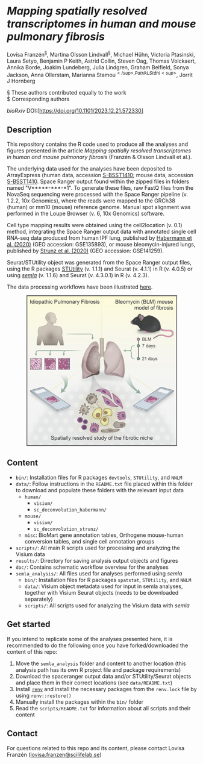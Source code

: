 # *Mapping spatially resolved transcriptomes in human and mouse pulmonary fibrosis*

Lovisa Franzén<sup>§</sup>, Martina Olsson Lindvall<sup>§</sup>, Michael Hühn, Victoria Ptasinski, Laura Setyo, Benjamin P Keith, Astrid Collin, Steven Oag, Thomas Volckaert, Annika Borde, Joakim Lundeberg, Julia Lindgren, Graham Belfield, Sonya Jackson, Anna Ollerstam, Marianna Stamou<sup>$</sup>, Patrik L Ståhl<sup>$</sup>, Jorrit J Hornberg

§ These authors contributed equally to the work  
$ Corresponding authors

*bioRxiv* DOI:[https://doi.org/10.1101/2023.12.21.572330]


## Description

This repository contains the R code used to produce all the analyses and figures presented in the article *Mapping spatially resolved transcriptomes in human and mouse pulmonary fibrosis* (Franzén & Olsson Lindvall et al.).

The underlying data used for the analyses have been deposited to ArrayExpress (human data, accession [S-BSST1410](https://www.ebi.ac.uk/biostudies/studies/S-BSST1410); mouse data, accession [S-BSST1410](https://www.ebi.ac.uk/biostudies/studies/S-BSST1410). Space Ranger output found within the zipped files in folders named "V*****-***-*1". To generate these files, raw FastQ files from the NovaSeq sequencing were processed with the Space Ranger pipeline (v. 1.2.2, 10x Genomics), where the reads were mapped to the GRCh38 (human) or mm10 (mouse) reference genome. Manual spot alignment was performed in the Loupe Browser (v. 6, 10x Genomics) software.

Cell type mapping results were obtained using the cell2location (v. 0.1) method, integrating the Space Ranger output data with annotated single cell RNA-seq data produced from human IPF lung, published by [Habermann et al. (2020)](https://doi.org/10.1126/sciadv.aba1972) (GEO accession: GSE135893), or mouse bleomycin-injured lungs, published by [Strunz et al. (2020)](https://doi.org/10.1038/s41467-020-17358-3) (GEO accession: GSE141259).

Seurat/STUtility object was generated from the Space Ranger output files, using the R packages [STUtility](https://github.com/jbergenstrahle/STUtility) (v. 1.1.1) and Seurat (v. 4.1.1) in R (v. 4.0.5) or using [*semla*](https://github.com/ludvigla/semla) (v. 1.1.6) and Seurat (v. 4.3.0.1) in R (v. 4.2.3).

The data processing workflows have been illustrated [here](https://github.com/lfranzen/spatial-lung-fibrosis/blob/master/doc/analysis_workflow_schematic_HsMm.pdf).


<p align="center"><img src="/doc/graphical_abstract.png" height="400" width=400"></p>


## Content

* `bin/`: Installation files for R packages `devtools`, `STUtility`, and `NNLM`  
* `data/`: Follow instructions in the `README.txt` file placed within this folder to download and populate these folders with the relevant input data  
  * `human/`  
    * `visium/` 
    * `sc_deconvolution_habermann/`  
  * `mouse/`  
    * `visium/` 
    * `sc_deconvolution_strunz/` 
  * `misc`: BioMart gene annotation tables, Orthogene mouse-human conversion tables, and single cell annotation groups  
* `scripts/`: All main R scripts used for processing and analyzing the Visium data  
* `results/`: Directory for saving analysis output objects and figures  
* `doc/`: Contains schematic workflow overview for the analyses   
* `semla_analysis/`: All files used for analyses performed using *semla*    
  * `bin/`: Installation files for R packages `spatstat`, `STUtility`, and `NNLM`  
  * `data/`: Visium object metadata used for input in semla analyses, together with Visium Seurat objects (needs to be downloaded separately)  
  * `scripts/`: All scripts used for analyzing the Visium data with *semla*


## Get started

If you intend to replicate some of the analyses presented here, it is recommended to do the following once you have forked/downloaded the content of this repo:

1. Move the `semla_analysis` folder and content to another location (this analysis path has its own R project file and package requirements)  
2. Download the spaceranger output data and/or STUtility/Seurat objects and place them in their correct locations (see `data/README.txt`)  
3. Install [`renv`](https://rstudio.github.io/renv/articles/renv.html) and install the necessary packages from the `renv.lock` file by using `renv::restore()`
4. Manually install the packages within the `bin/` folder  
5. Read the `scripts/README.txt` for information about all scripts and their content


## Contact

For questions related to this repo and its content, please contact Lovisa Franzén (lovisa.franzen@scilifelab.se)


